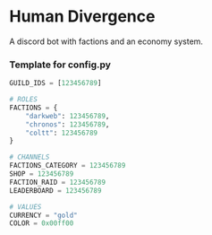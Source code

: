 # Human Divergence
A discord bot with factions and an economy system. 

### Template for config.py

```python
GUILD_IDS = [123456789]

# ROLES
FACTIONS = {  
    "darkweb": 123456789,
    "chronos": 123456789,
    "coltt": 123456789
}

# CHANNELS
FACTIONS_CATEGORY = 123456789
SHOP = 123456789
FACTION_RAID = 123456789
LEADERBOARD = 123456789

# VALUES
CURRENCY = "gold"
COLOR = 0x00ff00
```
